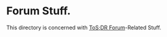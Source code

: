 # Forum Stuff.
This directory is concerned with [ToS;DR Forum](https://forum.tosdr.org)-Related Stuff.
